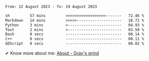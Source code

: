 <!--START_SECTION:waka-->

```txt
From: 12 August 2023 - To: 19 August 2023

sh         57 mins         >>>>>>>>>>>>>>>>>>-------   72.46 %
Markdown   14 mins         >>>>>--------------------   18.71 %
Python     3 mins          >------------------------   04.93 %
Text       2 mins          >------------------------   03.59 %
Bash       0 secs          -------------------------   00.14 %
C++        0 secs          -------------------------   00.11 %
GDScript   0 secs          -------------------------   00.02 %
```

<!--END_SECTION:waka-->

<!-- [![grayxu's github stats](https://github-readme-stats.vercel.app/api?username=grayxu&count_private=true&show_icons=true)](https://github.com/grayxu) -->

✔ Know more about me: [About - Gray's grind](https://www.grayxu.cn/)
